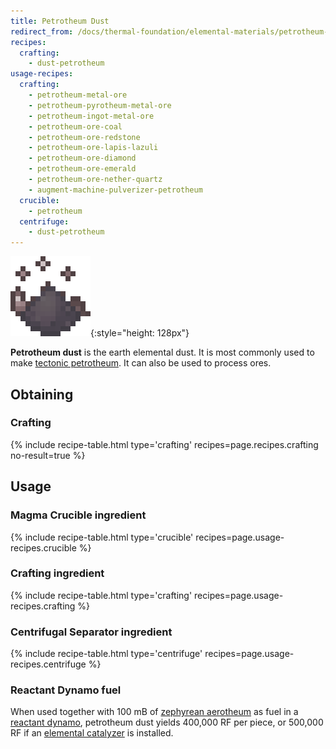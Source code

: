 ```yaml
---
title: Petrotheum Dust
redirect_from: /docs/thermal-foundation/elemental-materials/petrotheum-dust/
recipes:
  crafting:
    - dust-petrotheum
usage-recipes:
  crafting:
    - petrotheum-metal-ore
    - petrotheum-pyrotheum-metal-ore
    - petrotheum-ingot-metal-ore
    - petrotheum-ore-coal
    - petrotheum-ore-redstone
    - petrotheum-ore-lapis-lazuli
    - petrotheum-ore-diamond
    - petrotheum-ore-emerald
    - petrotheum-ore-nether-quartz
    - augment-machine-pulverizer-petrotheum
  crucible:
    - petrotheum
  centrifuge:
    - dust-petrotheum
---
```


![Petrotheum dust](/assets/images/thermal-foundation/dust-petrotheum.gif){:style="height: 128px"}


**Petrotheum dust** is the earth elemental dust. It is most commonly used to
make [tectonic
petrotheum](/docs/thermal-foundation/fluids/elemental/tectonic-petrotheum/). It
can also be used to process ores.


Obtaining
---------

### Crafting
{% include recipe-table.html type='crafting' recipes=page.recipes.crafting no-result=true %}


Usage
-----

### Magma Crucible ingredient
{% include recipe-table.html type='crucible' recipes=page.usage-recipes.crucible %}

### Crafting ingredient
{% include recipe-table.html type='crafting' recipes=page.usage-recipes.crafting %}

### Centrifugal Separator ingredient
{% include recipe-table.html type='centrifuge' recipes=page.usage-recipes.centrifuge %}

### Reactant Dynamo fuel
When used together with 100 mB of [zephyrean
aerotheum](/docs/thermal-foundation/fluids/elemental/zephyrean-aerotheum/) as
fuel in a [reactant dynamo](/docs/thermal-expansion/dynamos/reactant-dynamo/),
petrotheum dust yields 400,000 RF per piece, or 500,000 RF if an [elemental
catalyzer](/docs/thermal-expansion/augments/dynamo/elemental-catalyzer/) is
installed.
